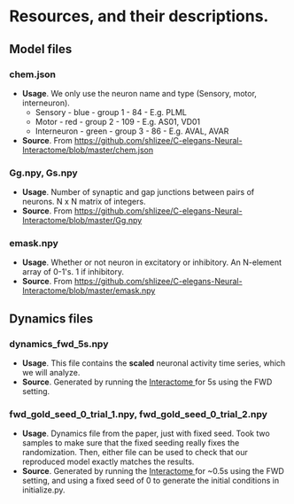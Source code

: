 # Resources, and their descriptions.
## Model files
### chem.json
* **Usage**. We only use the neuron name and type (Sensory, motor, interneuron).
  * Sensory - blue - group 1 - 84 - E.g. PLML 
  * Motor - red - group 2 - 109 - E.g. AS01, VD01
  * Interneuron - green - group 3 - 86 - E.g. AVAL, AVAR
* **Source**. From https://github.com/shlizee/C-elegans-Neural-Interactome/blob/master/chem.json
### Gg.npy, Gs.npy
* **Usage**. Number of synaptic and gap junctions between pairs of neurons. N x N matrix of integers.
* **Source**. From https://github.com/shlizee/C-elegans-Neural-Interactome/blob/master/Gg.npy 

### emask.npy
* **Usage**. Whether or not neuron in excitatory or inhibitory. An N-element array of 0-1's. 1 if inhibitory.
* **Source**. From https://github.com/shlizee/C-elegans-Neural-Interactome/blob/master/emask.npy 

## Dynamics files
### dynamics_fwd_5s.npy
* **Usage**. This file contains the **scaled** neuronal activity time series, which we will analyze.
* **Source**. Generated by running the [Interactome ](https://github.com/shlizee/C-elegans-Neural-Interactome) for 5s using the FWD setting.

### fwd_gold_seed_0_trial_1.npy, fwd_gold_seed_0_trial_2.npy
* **Usage**. Dynamics file from the paper, just with fixed seed. Took two samples to make sure that the fixed seeding really fixes the randomization. Then, either file can be used to check that our reproduced model exactly matches the results.
* **Source**. Generated by running the [Interactome ](https://github.com/shlizee/C-elegans-Neural-Interactome) for ~0.5s using the FWD setting, and using a fixed seed of 0 to generate the initial conditions in initialize.py.